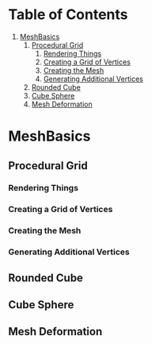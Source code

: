 
# Table of Contents

1.  [MeshBasics](#orgfef00b4)
    1.  [Procedural Grid](#org9d684c1)
        1.  [Rendering Things](#orgb0166a0)
        2.  [Creating a Grid of Vertices](#orged3aa95)
        3.  [Creating the Mesh](#org488d1ed)
        4.  [Generating Additional Vertices](#orgc88c433)
    2.  [Rounded Cube](#org1a3e847)
    3.  [Cube Sphere](#org6a15ea2)
    4.  [Mesh Deformation](#org1aaf6e9)


<a id="orgfef00b4"></a>

# MeshBasics


<a id="org9d684c1"></a>

## Procedural Grid


<a id="orgb0166a0"></a>

### Rendering Things


<a id="orged3aa95"></a>

### Creating a Grid of Vertices


<a id="org488d1ed"></a>

### Creating the Mesh


<a id="orgc88c433"></a>

### Generating Additional Vertices


<a id="org1a3e847"></a>

## Rounded Cube


<a id="org6a15ea2"></a>

## Cube Sphere


<a id="org1aaf6e9"></a>

## Mesh Deformation

